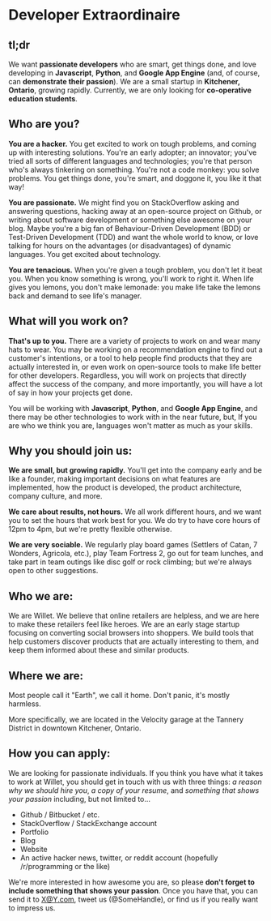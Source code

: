 Developer Extraordinaire
========================
tl;dr
-----
We want **passionate developers** who are smart, get things done, and love developing in **Javascript**, **Python**, and **Google App Engine** (and, of course, can **demonstrate their passion**). We are a small startup in **Kitchener, Ontario**, growing rapidly. Currently, we are only looking for **co-operative education students**.

Who are you?
------------
**You are a hacker.** You get excited to work on tough problems, and coming up with interesting solutions. You're an early adopter; an innovator; you've tried all sorts of different languages and technologies; you're that person who's always tinkering on something. You're not a code monkey: you solve problems. You get things done, you're smart, and doggone it, you like it that way!

**You are passionate.** We might find you on StackOverflow asking and answering questions, hacking away at an open-source project on Github, or writing about software development or something else awesome on your blog. Maybe you're a big fan of Behaviour-Driven Development (BDD) or Test-Driven Development (TDD) and want the whole world to know, or love talking for hours on the advantages (or disadvantages) of dynamic languages. You get excited about technology.

**You are tenacious.** When you're given a tough problem, you don't let it beat you. When you know something is wrong, you'll work to right it. When life gives you lemons, you don't make lemonade: you make life take the lemons back and demand to see life's manager.

What will you work on?
----------------------
**That's up to you.** There are a variety of projects to work on and wear many hats to wear. You may be working on a recommendation engine to find out a customer's intentions, or a tool to help people find products that they are actually interested in, or even work on open-source tools to make life better for other developers. Regardless, you will work on projects that directly affect the success of the company, and more importantly, you will have a lot of say in how your projects get done.

You will be working with **Javascript**, **Python**, and **Google App Engine**, and there may be other technologies to work with in the near future, but, If you are who we think you are, languages won't matter as much as your skills.

Why you should join us:
-----------------------
**We are small, but growing rapidly.** You'll get into the company early and be like a founder, making important decisions on what features are implemented, how the product is developed, the product architecture, company culture, and more. 

**We care about results, not hours.** We all work different hours, and we want you to set the hours that work best for you. We do try to have core hours of 12pm to 4pm, but we're pretty flexible otherwise.

**We are very sociable.** We regularly play board games (Settlers of Catan, 7 Wonders, Agricola, etc.), play Team Fortress 2, go out for team lunches, and take part in team outings like disc golf or rock climbing; but we're always open to other suggestions.

Who we are:
-----------
We are Willet. We believe that online retailers are helpless, and we are here to make these retailers feel like heroes. We are an early stage startup focusing on converting social browsers into shoppers. We build tools that help customers discover products that are actually interesting to them, and keep them informed about these and similar products.

Where we are:
-------------
Most people call it "Earth", we call it home. Don't panic, it's mostly harmless.

More specifically, we are located in the Velocity garage at the Tannery District in downtown Kitchener, Ontario.

How you can apply:
------------------
We are looking for passionate individuals. If you think you have what it takes to work at Willet, you should get in touch with us with three things: *a reason why we should hire you*, *a copy of your resume*, and *something that shows your passion* including, but not limited to…
- Github / Bitbucket / etc.
- StackOverflow / StackExchange account
- Portfolio
- Blog
- Website
- An active hacker news, twitter, or reddit account (hopefully /r/programming or the like)

We're more interested in how awesome you are, so please **don't forget to include something that shows your passion**. Once you have that, you can send it to X@Y.com, tweet us (@SomeHandle), or find us if you really want to impress us.
